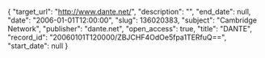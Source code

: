 {
  "target_url": "http://www.dante.net/", 
  "description": "", 
  "end_date": null, 
  "date": "2006-01-01T12:00:00", 
  "slug": 136020383, 
  "subject": "Cambridge Network", 
  "publisher": "dante.net", 
  "open_access": true, 
  "title": "DANTE", 
  "record_id": "20060101T120000/ZBJCHF4OdOe5fpa1TERfuQ==", 
  "start_date": null
}

